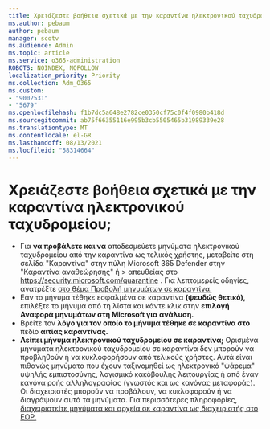 ```yaml
---
title: Χρειάζεστε βοήθεια σχετικά με την καραντίνα ηλεκτρονικού ταχυδρομείου;
ms.author: pebaum
author: pebaum
manager: scotv
ms.audience: Admin
ms.topic: article
ms.service: o365-administration
ROBOTS: NOINDEX, NOFOLLOW
localization_priority: Priority
ms.collection: Adm_O365
ms.custom:
- "9002531"
- "5679"
ms.openlocfilehash: f1b7dc5a648e2782ce0350cf75c0f4f0980b418d
ms.sourcegitcommit: ab75f66355116e995b3cb5505465b31989339e28
ms.translationtype: MT
ms.contentlocale: el-GR
ms.lasthandoff: 08/13/2021
ms.locfileid: "58314664"
---
```

# <a name="need-help-with-email-quarantine"></a>Χρειάζεστε βοήθεια σχετικά με την καραντίνα ηλεκτρονικού ταχυδρομείου;

- Για **να προβάλετε και να** αποδεσμεύετε μηνύματα  ηλεκτρονικού ταχυδρομείου από την καραντίνα  ως τελικός χρήστης, μεταβείτε στη σελίδα "Καραντίνα" στην πύλη Microsoft 365 Defender στην "Καραντίνα αναθεώρησης" ή \>  απευθείας στο <https://security.microsoft.com/quarantine> . Για λεπτομερείς οδηγίες, ανατρέξτε [στο θέμα Προβολή μηνυμάτων σε καραντίνα.](https://docs.microsoft.com/microsoft-365/security/office-365-security/find-and-release-quarantined-messages-as-a-user#view-your-quarantined-messages)
- Εάν το μήνυμα τέθηκε εσφαλμένα σε καραντίνα **(ψευδώς θετικό),** επιλέξτε το μήνυμα από τη λίστα και κάντε κλικ στην **επιλογή Αναφορά μηνυμάτων στη Microsoft για ανάλυση.**
- Βρείτε τον **λόγο για τον οποίο το μήνυμα τέθηκε σε καραντίνα στο** πεδίο **αιτίας καραντίνας.**
- **Λείπει μήνυμα ηλεκτρονικού ταχυδρομείου σε καραντίνα;** Ορισμένα μηνύματα ηλεκτρονικού ταχυδρομείου σε καραντίνα δεν μπορούν να προβληθούν ή να κυκλοφορήσουν από τελικούς χρήστες. Αυτά είναι πιθανώς μηνύματα που έχουν ταξινομηθεί ως ηλεκτρονικό "ψάρεμα" υψηλής εμπιστοσύνης, λογισμικό κακόβουλης λειτουργίας ή από έναν κανόνα ροής αλληλογραφίας (γνωστός και ως κανόνας μεταφοράς). Οι διαχειριστές μπορούν να προβάλουν, να κυκλοφορούν ή να διαγράψουν αυτά τα μηνύματα. Για περισσότερες πληροφορίες, [διαχειριστείτε μηνύματα και αρχεία σε καραντίνα ως διαχειριστής στο EOP.](https://docs.microsoft.com/microsoft-365/security/office-365-security/manage-quarantined-messages-and-files)
